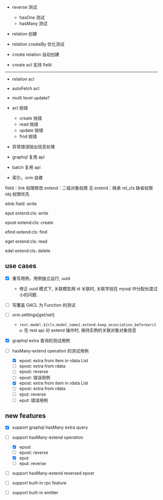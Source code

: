* reverse 测试
  - hasOne 测试
  - hasMany 测试
* relation 创建
* relation createBy 优化测试

* create relation 自动创建

* create acl 支持 field

------------------------------------
* relation acl
* autoFetch acl
* multi level update?
* acl 抛错
  - create 抛错
  - read 抛错
  - update 抛错
  - find 抛错
* 异常错误抛出信息处理

* graphql 复用 api
* batch 复用 api


* 索引，orm 自建

field：link 权限修改
extend：二级对象权限
无 extend：继承 rel_cls 缺省权限
obj 权限优先

elink
field: write


eput
extend:cls: write


epost
extend:cls: create


efind
extend:cls: find


eget
extend:cls: read


edel
extend:cls: delete

## use cases

* [x] 重写用例，用例独立运行, uuid
  - 修正 uuid 模式下, 关联模型用 id 关联时, 关联字段在 mysql 中分配长度过小的问题.

* [ ] 写覆盖 OACL 为 Function 的测试
* [ ] orm.settings[get/set]
    - `rest.model.${cls.model_name}.extend.keep_association_beforewrite`: 在 rest api 对 extend 操作时, 保持实例的关联对象对象信息
* [x] graphql extra 查询的测试用例
* [ ] hasMany-extend operation 的测试用例
    - [x] epost: extra from item in rdata List
    - [ ] epost: extra from rdata
    - [ ] epost: reverse
    - [ ] epost: 错误用例
    - [x] epost: extra from item in rdata List
    - [ ] epost: extra from rdata
    - [ ] eput: reverse
    - [ ] eput: 错误用例

## new features

* [x] support graphql hasMany extra query
* [ ] support hasMany-extend operation
    - [x] epost
    - [ ] epost: reverse
    - [x] eput
    - [ ] eput: reverse
* [ ] support hasMany-extend reversed epost

* [ ] support built-in rpc feature
* [ ] support built-in emitter